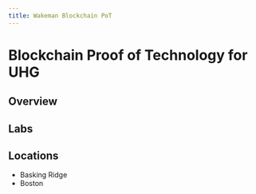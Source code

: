 ```yaml
---
title: Wakeman Blockchain PoT
---
```



# Blockchain Proof of Technology for UHG

## Overview

## Labs

## Locations
- Basking Ridge
- Boston
